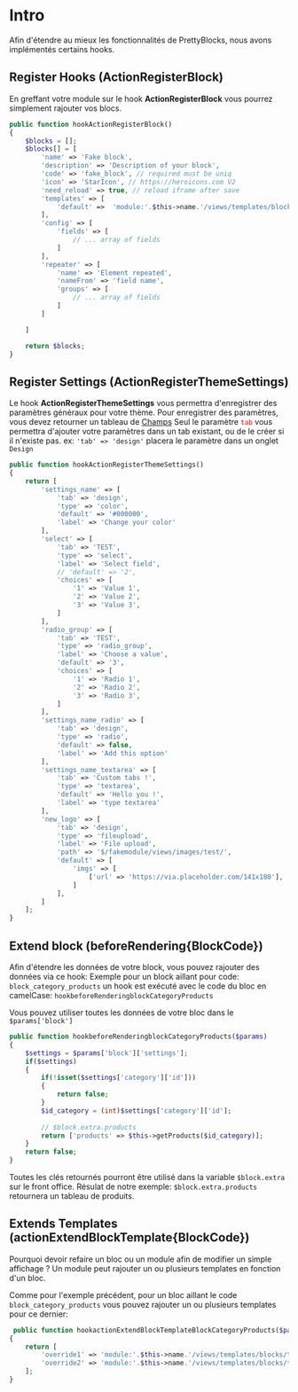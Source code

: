# Intro
Afin d'étendre au mieux les fonctionnalités de PrettyBlocks, nous avons implémentés
certains hooks. 

## Register Hooks (ActionRegisterBlock)

En greffant votre module sur le hook **ActionRegisterBlock** vous pourrez simplement rajouter vos blocs. 

```php
public function hookActionRegisterBlock()
{
    $blocks = [];
    $blocks[] = [
        'name' => 'Fake block',
        'description' => 'Description of your block',
        'code' => 'fake_block', // required must be uniq
        'icon' => 'StarIcon', // https://heroicons.com V2
        'need_reload' => true, // reload iframe after save
        'templates' => [
            'default' =>  'module:'.$this->name.'/views/templates/block/default.tpl'
        ],
        'config' => [
            'fields' => [
                // ... array of fields
            ]
        ],
        'repeater' => [
            'name' => 'Element repeated',
            'nameFrom' => 'field name',
            'groups' => [
                // ... array of fields
            ]
        ]

    ]

    return $blocks;
}
```

## Register Settings (ActionRegisterThemeSettings)

Le hook **ActionRegisterThemeSettings** vous permettra d'enregistrer des paramètres généraux pour votre thème. 
Pour enregistrer des paramètres, vous devez retourner un tableau de [Champs](/get-started/fields-available) 
Seul le paramètre <code style="color:red">tab</code> vous permettra d'ajouter votre paramètres dans un tab existant, ou de le créer si il n'existe pas. 
ex: ` 'tab' => 'design' ` placera le paramètre dans un onglet `Design`
```php
public function hookActionRegisterThemeSettings()
{
    return [
        'settings_name' => [
            'tab' => 'design',
            'type' => 'color',
            'default' => '#000000',
            'label' => 'Change your color'
        ],
        'select' => [
            'tab' => 'TEST',
            'type' => 'select',
            'label' => 'Select field', 
            // 'default' => '2',
            'choices' => [
                '1' => 'Value 1',
                '2' => 'Value 2',
                '3' => 'Value 3',
            ]
        ],
        'radio_group' => [
            'tab' => 'TEST',
            'type' => 'radio_group',
            'label' => 'Choose a value', 
            'default' => '3',
            'choices' => [
                '1' => 'Radio 1',
                '2' => 'Radio 2',
                '3' => 'Radio 3',
            ]
        ],
        'settings_name_radio' => [
            'tab' => 'design',
            'type' => 'radio',
            'default' => false,
            'label' => 'Add this option'
        ],
        'settings_name_textarea' => [
            'tab' => 'Custom tabs !',
            'type' => 'textarea',
            'default' => 'Hello you !',
            'label' => 'type textarea'
        ],
        'new_logo' => [
            'tab' => 'design',
            'type' => 'fileupload',
            'label' => 'File upload',
            'path' => '$/fakemodule/views/images/test/',
            'default' => [
                'imgs' => [
                    ['url' => 'https://via.placeholder.com/141x180'],
                ]
            ],
        ]
    ];
}
```


## Extend block (beforeRendering{BlockCode})

Afin d'étendre les données de votre block, vous pouvez rajouter des données via ce hook: 
Exemple pour un block aillant pour code: `block_category_products`
un hook est exécuté avec le code du bloc en camelCase:  `hookbeforeRenderingblockCategoryProducts`

Vous pouvez utiliser toutes les données de votre bloc dans le `$params['block']`
```php 
public function hookbeforeRenderingblockCategoryProducts($params)
{
    $settings = $params['block']['settings'];
    if($settings)
    {
        if(!isset($settings['category']['id']))
        {
            return false; 
        }
        $id_category = (int)$settings['category']['id'];
        
        // $block.extra.products 
        return ['products' => $this->getProducts($id_category)];
    }
    return false;
}

```

Toutes les clés retournés pourront être utilisé dans la variable `$block.extra` sur le front office. 
Résulat de notre exemple: `$block.extra.products` retournera un tableau de produits. 


## Extends Templates (actionExtendBlockTemplate{BlockCode})

Pourquoi devoir refaire un bloc ou un module afin de modifier un simple affichage ? 
Un module peut rajouter un ou plusieurs templates en fonction d'un bloc. 

Comme pour l'exemple précédent, pour un bloc aillant le code `block_category_products`
vous pouvez rajouter un ou plusieurs templates pour ce dernier: 

```php
 public function hookactionExtendBlockTemplateBlockCategoryProducts($params)
{
    return [
        'override1' => 'module:'.$this->name.'/views/templates/blocks/template1.tpl',
        'override2' => 'module:'.$this->name.'/views/templates/blocks/template2.tpl',
    ];
}
```